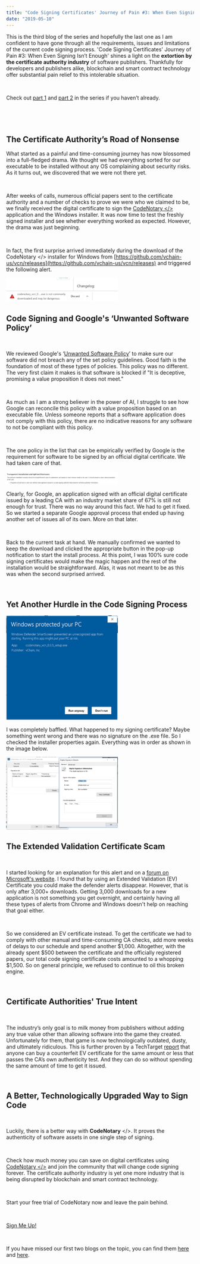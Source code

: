 ```yaml
---
title: "Code Signing Certificates' Journey of Pain #3: When Even Signing Isn’t Enough"
date: "2019-05-10"
---
```


This is the third blog of the series and hopefully the last one as I am confident to have gone through all the requirements, issues and limitations of the current code signing process. 'Code Signing Certificates' Journey of Pain #3: When Even Signing Isn’t Enough' shines a light on the **extortion by the certificate authority industry** of software publishers. Thankfully for developers and publishers alike, blockchain and smart contract technology offer substantial pain relief to this intolerable situation. 

 

Check out [part 1](https://codenotary.io/avoid-the-digital-and-code-signing-certificates-journey-of-pain/) and [part 2](https://codenotary.io/the-code-signing-certificates-journey-of-pain-the-saga-continues/) in the series if you haven’t already.

 

 

## **The Certificate Authority’s Road of Nonsense**

What started as a painful and time-consuming journey has now blossomed into a full-fledged drama. We thought we had everything sorted for our executable to be installed without any OS complaining about security risks. As it turns out, we discovered that we were not there yet.

 

After weeks of calls, numerous official papers sent to the certificate authority and a number of checks to prove we were who we claimed to be, we finally received the digital certificate to sign the [CodeNotary </>](https://www.codenotary.io/) application and the Windows installer. It was now time to test the freshly signed installer and see whether everything worked as expected. However, the drama was just beginning.

 

In fact, the first surprise arrived immediately during the download of the CodeNotary </> installer for Windows from [https://github.com/vchain-us/vcn/releases](https://github.com/vchain-us/vcn/releases) and triggered the following alert.

![Google's ‘Unwanted Software Policy’ Alert](/images/blog/Picture1-300x64.png)

## **Code Signing and Google's ‘Unwanted Software Policy’**

 

We reviewed Google's ‘[Unwanted Software Policy](https://www.google.com/about/unwanted-software-policy.html)’ to make sure our software did not breach any of the set policy guidelines. Good faith is the foundation of most of these types of policies. This policy was no different. The very first claim it makes is that software is blocked if "It is deceptive, promising a value proposition it does not meet."

 

As much as I am a strong believer in the power of AI, I struggle to see how Google can reconcile this policy with a value proposition based on an executable file. Unless someone reports that a software application does not comply with this policy, there are no indicative reasons for any software to not be compliant with this policy.

 

The one policy in the list that can be empirically verified by Google is the requirement for software to be signed by an official digital certificate. We had taken care of that.

![Google's ‘Unwanted Software Policy’ Snippet](/images/blog/Picture2-300x35.png)

Clearly, for Google, an application signed with an official digital certificate issued by a leading CA with an industry market share of 67% is still not enough for trust. There was no way around this fact. We had to get it fixed. So we started a separate Google approval process that ended up having another set of issues all of its own. More on that later. 

 

Back to the current task at hand. We manually confirmed we wanted to keep the download and clicked the appropriate button in the pop-up notification to start the install process. At this point, I was 100% sure code signing certificates would make the magic happen and the rest of the installation would be straightforward. Alas, it was not meant to be as this was when the second surprised arrived.

 

## **Yet Another Hurdle in the Code Signing Process**

![Yet Another Hurdle in the Code Signing Process](/images/blog/Picture3-300x281.png)

I was completely baffled. What happened to my signing certificate? Maybe something went wrong and there was no signature on the .exe file. So I checked the installer properties again. Everything was in order as shown in the image below.

![Digital certificate installer properties check](/images/blog/Picture4-300x196.png)

## **The Extended Validation Certificate Scam**

 

I started looking for an explanation for this alert and on a [forum on Microsoft's website](https://answers.microsoft.com/en-us/protect/forum/all/windows-defender-is-giving-a-warning-when/ee48147e-8fe2-46d5-bfba-c5d38b332360?auth=1). I found that by using an Extended Validation (EV) Certificate you could make the defender alerts disappear. However, that is only after 3,000+ downloads. Getting 3,000 downloads for a new application is not something you get overnight, and certainly having all these types of alerts from Chrome and Windows doesn't help on reaching that goal either.

 

So we considered an EV certificate instead. To get the certificate we had to comply with other manual and time-consuming CA checks, add more weeks of delays to our schedule and spend another $1,000. Altogether, with the already spent $500 between the certificate and the officially registered papers, our total code signing certificate costs amounted to a whopping $1,500. So on general principle, we refused to continue to oil this broken engine.

 

## **Certificate Authorities' True Intent**

 

The industry’s only goal is to milk money from publishers without adding any true value other than allowing software into the game they created. Unfortunately for them, that game is now technologically outdated, dusty, and ultimately ridiculous. This is further proven by a TechTarget [report](https://searchsecurity.techtarget.com/news/252460108/Study-reveals-sale-of-SSL-TLS-certificates-on-dark-web) that anyone can buy a counterfeit EV certificate for the same amount or less that passes the CA’s own authenticity test. And they can do so without spending the same amount of time to get it issued.

 

## **A Better, Technologically Upgraded Way to Sign Code**

 

Luckily, there is a better way with **CodeNotary** </>. It proves the authenticity of software assets in one single step of signing.

 

Check how much money you can save on digital certificates using [CodeNotary </>](http://www.codenotary.io/pricing/) and join the community that will change code signing forever. The certificate authority industry is yet one more industry that is being disrupted by blockchain and smart contract technology.

 

Start your free trial of CodeNotary now and leave the pain behind.

 

[Sign Me Up!](https://dashboard.codenotary.io/auth/signup)

 

If you have missed our first two blogs on the topic, you can find them [here](https://www.codenotary.io/avoid-the-digital-and-code-signing-certificates-journey-of-pain/) and [here](https://www.codenotary.io/the-code-signing-certificates-journey-of-pain-the-saga-continues/).
